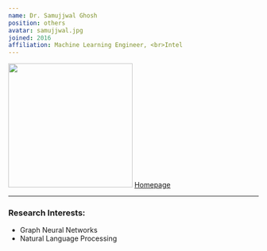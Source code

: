 ```yaml
---
name: Dr. Samujjwal Ghosh
position: others
avatar: samujjwal.jpg
joined: 2016
affiliation: Machine Learning Engineer, <br>Intel
---
```


<img width="250" src="{{site.baseurl}}/images/people/{{page.avatar}}" data-action="zoom">
<a href="https://sites.google.com/view/samujjwal/home?authuser=0" target=_blank >Homepage</a> 

<hr>

### Research Interests:
- Graph Neural Networks
- Natural Language Processing

